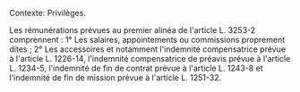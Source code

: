 Contexte: Privilèges.

Les rémunérations prévues au premier alinéa de l'article L. 3253-2 comprennent : 1° Les salaires, appointements ou commissions proprement dites ; 2° Les accessoires et notamment l'indemnité compensatrice prévue à l'article L. 1226-14, l'indemnité compensatrice de préavis prévue à l'article L. 1234-5, l'indemnité de fin de contrat prévue à l'article L. 1243-8 et l'indemnité de fin de mission prévue à l'article L. 1251-32.